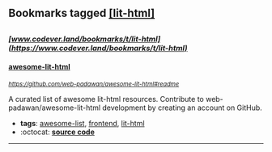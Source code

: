 ## Bookmarks tagged [[lit-html]](https://www.codever.land/search?q=[lit-html])

_<sup><sup>[www.codever.land/bookmarks/t/lit-html](https://www.codever.land/bookmarks/t/lit-html)</sup></sup>_
---
#### [awesome-lit-html](https://github.com/web-padawan/awesome-lit-html#readme)
_<sup>https://github.com/web-padawan/awesome-lit-html#readme</sup>_

A curated list of awesome lit-html resources. Contribute to web-padawan/awesome-lit-html development by creating an account on GitHub.
* **tags**: [awesome-list](../tagged/awesome-list.md), [frontend](../tagged/frontend.md), [lit-html](../tagged/lit-html.md)
* :octocat: **[source code](https://github.com/web-padawan/awesome-lit-html#readme)**
---
